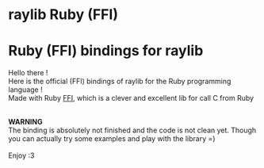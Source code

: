 # raylib Ruby (FFI)
<h1>Ruby (FFI) bindings for raylib</h1>

Hello there !<br />
Here is the official (FFI) bindings of raylib for the Ruby programming language !<br />
Made with Ruby [FFI](https://github.com/ffi/ffi), which is a clever and excellent lib for call C from Ruby<br /><br />

**WARNING**<br />
The binding is absolutely not finished and the code is not clean yet. Though you can actually try some examples and play with the library =)<br />
<br />
Enjoy :3
